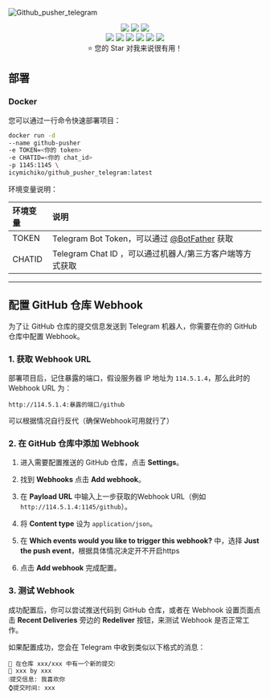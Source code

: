 ![Github_pusher_telegram](https://socialify.git.ci/IcyBlue17/Github_pusher_telegram/image?description=1&descriptionEditable=%E9%85%8D%E5%90%88%20Github%20Webhook%20%E5%AE%9E%E7%8E%B0%E4%BB%93%E5%BA%93%20Commit%20%E6%B6%88%E6%81%AF%E7%9A%84%E6%8E%A8%E9%80%81%20Telegram%20%E6%9C%BA%E5%99%A8%E4%BA%BA&forks=1&issues=1&language=1&name=1&owner=1&pattern=Circuit%20Board&pulls=1&stargazers=1&theme=Light)

<p align="center">
  <img
    src="https://img.shields.io/github/last-commit/IcyBlue17/Github_pusher_telegram.svg?style=flat-square"
  />
  <img
    src="https://img.shields.io/github/issues-pr-closed/IcyBlue17/Github_pusher_telegram.svg?style=flat-square"
  />
  <img
    src="https://img.shields.io/github/commit-activity/w/IcyBlue17/Github_pusher_telegram?style=flat-square"
  />
  <br />
  <img
    src="https://img.shields.io/github/languages/code-size/IcyBlue17/Github_pusher_telegram.svg?style=flat-square"
  />
  <img
    src="https://img.shields.io/github/repo-size/IcyBlue17/Github_pusher_telegram?style=flat-square"
  />
  <img
    src="https://img.shields.io/github/languages/count/IcyBlue17/Github_pusher_telegram?style=flat-square"
  />
  <img
    src="https://img.shields.io/github/languages/top/IcyBlue17/Github_pusher_telegram?style=flat-square"
  />
  <img
    src="https://img.shields.io/github/issues/IcyBlue17/Github_pusher_telegram?style=flat-square"
  />
  <img
    src="https://img.shields.io/github/issues-closed-raw/IcyBlue17/Github_pusher_telegram?style=flat-square"
  />
  <br />
  ⭐️ 您的 Star 对我来说很有用！
</p>

## 部署

### Docker

您可以通过一行命令快速部署项目：

```bash
docker run -d
--name github-pusher
-e TOKEN=<你的 token>
-e CHATID=<你的 chat_id>
-p 1145:1145 \
icymichiko/github_pusher_telegram:latest
```

环境变量说明：

| 环境变量 | 说明                                                                   |
| :------- | :--------------------------------------------------------------------- |
| TOKEN    | Telegram Bot Token，可以通过 [@BotFather](https://t.me/BotFather) 获取  |
| CHATID   | Telegram Chat ID ，可以通过机器人/第三方客户端等方式获取                                                      |


---

## 配置 GitHub 仓库 Webhook

为了让 GitHub 仓库的提交信息发送到 Telegram 机器人，你需要在你的 GitHub 仓库中配置 Webhook。

### 1. 获取 Webhook URL

部署项目后，记住暴露的端口，假设服务器 IP 地址为 `114.5.1.4`，那么此时的 Webhook URL 为：

```
http://114.5.1.4:暴露的端口/github
```


  可以根据情况自行反代（确保Webhook可用就行了）
### 2. 在 GitHub 仓库中添加 Webhook

1. 进入需要配置推送的 GitHub 仓库，点击 **Settings**。

2. 找到 **Webhooks** 点击 **Add webhook**。

3. 在 **Payload URL** 中输入上一步获取的Webhook URL（例如 `http://114.5.1.4:1145/github`）。

4. 将 **Content type** 设为 `application/json`。

5. 在 **Which events would you like to trigger this webhook?** 中，选择 **Just the push event**，根据具体情况决定开不开启https

6. 点击 **Add webhook** 完成配置。

### 3. 测试 Webhook

成功配置后，你可以尝试推送代码到 GitHub 仓库，或者在 Webhook 设置页面点击 **Recent Deliveries** 旁边的 **Redeliver** 按钮，来测试 Webhook 是否正常工作。

如果配置成功，您会在 Telegram 中收到类似以下格式的消息：

```
🔨 在仓库 xxx/xxx 中有一个新的提交❕
📖 xxx by xxx
❕提交信息: 我喜欢你
⌚️提交时间: xxx
```


